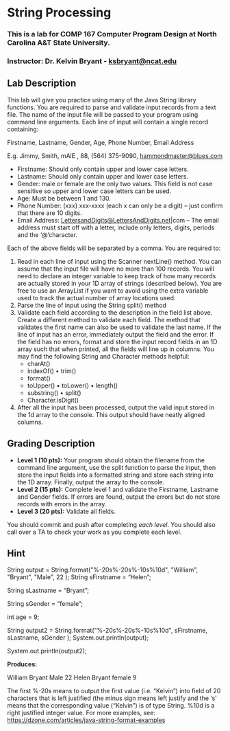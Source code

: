 # String Processing

### This is a lab for COMP 167 Computer Program Design at North Carolina A&T State University.

### Instructor: Dr. Kelvin Bryant - ksbryant@ncat.edu

## Lab Description

This lab will give you practice using many of the Java String library functions. You are required to parse and validate input records from a text file. The name of the input file will be passed to your program using command line arguments. Each line of input will contain a single record containing:

Firstname, Lastname, Gender, Age, Phone Number, Email Address

E.g. Jimmy, Smith, mAlE , 88, (564) 375-9090, hammondmaster@blues.com

* Firstname: Should only contain upper and lower case letters.
* Lastname: Should only contain upper and lower case letters.
* Gender: male or female are the only two values. This field is not case sensitive so upper and lower case letters can be used.
* Age: Must be between 1 and 130.
* Phone Number: (xxx) xxx-xxxx (each x can only be a digit) – just confirm that there are 10 digits.
* Email Address: LettersandDigits@LettersAndDigits.net|com – The email address must start off with a letter, include only letters, digits, periods and the ‘@’character.

Each of the above fields will be separated by a comma. You are required to:

1. Read in each line of input using the Scanner nextLine() method. You can assume that the input file will have no more than 100 records. You will need to declare an integer variable to keep track of how many records are actually stored in your 1D array of strings (described below). You are free to use an ArrayList if you want to avoid using the extra variable used to track the actual number of array locations used.
2. Parse the line of input using the String split() method
3. Validate each field according to the description in the field list above. Create a different method
to validate each field. The method that validates the first name can also be used to validate the last name. If the line of input has an error, immediately output the field and the error. If the field has no errors, format and store the input record fields in an 1D array such that when printed, all the fields will line up in columns.
  You may find the following String and Character methods helpful:
    * charAt()
    * indexOf() • trim()
    * format()
    * toUpper() • toLower() • length()
    * substring() • split()
    * Character.isDigit()
4. After all the input has been processed, output the valid input stored in the 1d array to the
console. This output should have neatly aligned columns.

## Grading Description
- **Level 1 (10 pts):** Your program should obtain the filename from the command line argument, use the split function to parse the input, then store the input fields into a formatted string and store each string into the 1D array. Finally, output the array to the console.
- **Level 2 (15 pts):** Complete level 1 and validate the Firstname, Lastname and Gender fields. If errors are found, output the errors but do not store records with errors in the array.
- **Level 3 (20 pts):** Validate all fields.

You should commit and push after completing _each level_. You should also call over a TA to check your work as you complete each level.

## Hint

String output = String.format("%-20s%-20s%-10s%10d", "William", "Bryant", "Male", 22 ); String sFirstname = “Helen”;

String sLastname = “Bryant”;

String sGender = “female”;

int age = 9;

String output2 = String.format("%-20s%-20s%-10s%10d", sFirstname, sLastname, sGender ); System.out.println(output);

System.out.println(output2);

**Produces:**

William Bryant Male 22 Helen Bryant female 9

The first %-20s means to output the first value (i.e. “Kelvin”) into field of 20 characters that is left justified (the minus sign means left justify and the ‘s’ means that the corresponding value (“Kelvin”) is of type String. %10d is a right justified integer value. For more examples, see:
https://dzone.com/articles/java-string-format-examples
